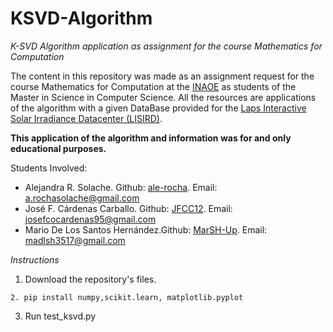 # KSVD-Algorithm

<i>K-SVD Algorithm application as assignment for the course Mathematics for Computation</i>


The content in this repository was made as an assignment request for the course Mathematics for Computation at the <a href="https://inaoep.mx">INAOE</a> as students of the Master in Science in Computer Science. All the resources are applications of the algorithm with a given DataBase provided for the <a href="https://lasp.colorado.edu/lisird/">Laps Interactive Solar Irradiance Datacenter (LISIRD)</a>.

<strong>This application of the algorithm and information was for and only educational purposes. </strong>

Students Involved:
- Alejandra R. Solache. Github: <a href="https://github.com/ale-rocha">ale-rocha</a>. Email: a.rochasolache@gmail.com
- José F. Cárdenas Carballo. Github: <a href="https://github.com/JFCC12">JFCC12</a>. Email: josefcocardenas95@gmail.com 
- Mario De Los Santos Hernández.Github: <a href="https://github.com/MarSH-Up">MarSH-Up</a>. Email: madlsh3517@gmail.com

<em>Instructions</em>
1. Download the repository's files.
```
2. pip install numpy,scikit.learn, matplotlib.pyplot
```
3. Run test_ksvd.py
